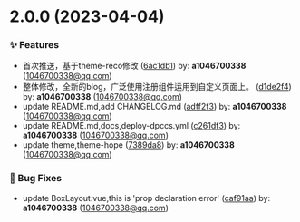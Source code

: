 # 2.0.0 (2023-04-04)


### ✨ Features

* 首次推送，基于theme-reco修改 ([6ac1db1](https://github.com/a1046700338/MyPress/commit/6ac1db1)) by: **a1046700338** (1046700338@qq.com)
* 整体修改，全新的blog，广泛使用注册组件运用到自定义页面上。 ([d1de2f4](https://github.com/a1046700338/MyPress/commit/d1de2f4)) by: **a1046700338** (1046700338@qq.com)
* update README.md,add CHANGELOG.md ([adff2f3](https://github.com/a1046700338/MyPress/commit/adff2f3)) by: **a1046700338** (1046700338@qq.com)
* update README.md,docs,deploy-dpccs.yml ([c261df3](https://github.com/a1046700338/MyPress/commit/c261df3)) by: **a1046700338** (1046700338@qq.com)
* update theme,theme-hope ([7389da8](https://github.com/a1046700338/MyPress/commit/7389da8)) by: **a1046700338** (1046700338@qq.com)


### 🐛 Bug Fixes

* update BoxLayout.vue,this is 'prop declaration error' ([caf91aa](https://github.com/a1046700338/MyPress/commit/caf91aa)) by: **a1046700338** (1046700338@qq.com)



